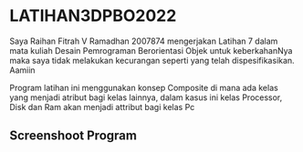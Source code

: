 # LATIHAN3DPBO2022

Saya Raihan Fitrah V Ramadhan 2007874 mengerjakan Latihan 7 dalam mata kuliah Desain Pemrograman Berorientasi Objek untuk keberkahanNya maka saya tidak melakukan kecurangan seperti yang telah dispesifikasikan. Aamiin

Program latihan ini menggunakan konsep Composite di mana ada kelas yang menjadi atribut bagi kelas lainnya, dalam kasus ini kelas Processor, Disk dan Ram akan menjadi attribut bagi kelas Pc

## Screenshoot Program

